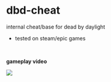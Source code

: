 # dbd-cheat
internal cheat/base for dead by daylight
* tested on steam/epic games
<br>

**gameplay video**

[<img src="https://raw.githubusercontent.com/clauadv/dbd-cheat/master/img.jpg">](https://youtu.be/Cn3QUe3BQaQ)
